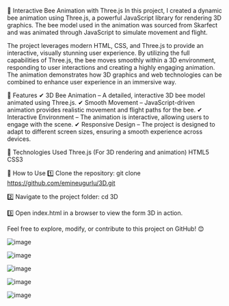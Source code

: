 🚀 Interactive Bee Animation with Three.js
In this project, I created a dynamic bee animation using Three.js, a powerful JavaScript library for rendering 3D graphics. The bee model used in the animation was sourced from Skarfect and was animated through JavaScript to simulate movement and flight.

The project leverages modern HTML, CSS, and Three.js to provide an interactive, visually stunning user experience. By utilizing the full capabilities of Three.js, the bee moves smoothly within a 3D environment, responding to user interactions and creating a highly engaging animation. The animation demonstrates how 3D graphics and web technologies can be combined to enhance user experience in an immersive way.

🌟 Features
✔ 3D Bee Animation – A detailed, interactive 3D bee model animated using Three.js.
✔ Smooth Movement – JavaScript-driven animation provides realistic movement and flight paths for the bee.
✔ Interactive Environment – The animation is interactive, allowing users to engage with the scene.
✔ Responsive Design – The project is designed to adapt to different screen sizes, ensuring a smooth experience across devices.

🔧 Technologies Used
Three.js (For 3D rendering and animation)
HTML5
CSS3

🚀 How to Use 
1️⃣ Clone the repository: 
git clone https://github.com/emineugurlu/3D.git

2️⃣ Navigate to the project folder: 
cd 3D

3️⃣ Open index.html in a browser to view the form 3D in action.

Feel free to explore, modify, or contribute to this project on GitHub! 😊

![image](https://github.com/user-attachments/assets/6dbbd6a6-366f-4b07-b781-14612a6dd042)

![image](https://github.com/user-attachments/assets/b675f803-9f26-4ff8-8cac-0d8bad0affe3)

![image](https://github.com/user-attachments/assets/5baf287a-95dc-439c-b2ed-ebe1270a58c3)

![image](https://github.com/user-attachments/assets/b89c249c-4b7b-43f6-873b-f44249bcc2ff)

![image](https://github.com/user-attachments/assets/8032ec2c-ad96-4c8c-b091-076bc4468070)

